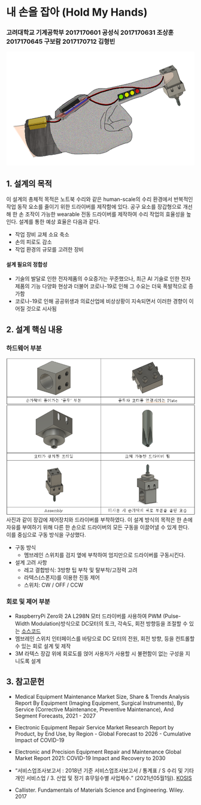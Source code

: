# 내 손을 잡아 (Hold My Hands)
### 고려대학교 기계공학부 2017170601 공성식  2017170631 조상훈  2017170645 구보람  2017170712 김형빈  
![ex_screenshot](./img/rough_concept_1.png)
## 1. 설계의 목적
이 설계의 총체적 목적은 노트북 수리와 같은 human-scale의 수리 환경에서 반복적인 작업 동작 요소를 줄이기 위한 드라이버를 제작함에 있다. 공구 요소를 장갑형으로 개선해 한 손 조작이 가능한 wearable 전동 드라이버를 제작하여 수리 작업의 효율성을 높인다.
설계를 통한 예상 효율은 다음과 같다.
* 작업 장비 교체 소요 축소
* 손의 피로도 감소
* 작업 환경의 규모를 고려한 장비
#### 설계 필요의 정합성
* 기술의 발달로 인한 전자제품의 수요증가는 꾸준했으나, 최근 AI 기술로 인한 전자제품의 기능 다양화 현상과 더불어 코로나-19로 인해 그 수요는 더욱 폭발적으로 증가함
* 코로나-19로 인해 공공위생과 의료산업에 비상상황이 지속되면서 이러한 경향이 이어질 것으로 시사됨
## 2. 설계 핵심 내용
### 하드웨어 부분
![ex_screenshot](./img/rough_components_modeling.png)
사진과 같이 장갑에 제어장치와 드라이버를 부착하였다. 이 설계 방식의 목적은 한 손에 자유를 부여하기 위해 다른 한 손으로 드라이버의 모든 구동을 이끌어낼 수 있게 한다.    
이를 중심으로 구동 방식을 구상했다.    
* 구동 방식
  * 멤브레인 스위치를 검지 옆에 부착하여 엄지만으로 드라이버를 구동시킨다.
* 설계 고려 사항
  * 레고 결합방식: 3방향 팁 부착 및 탈부착/고정력 고려
  * 라텍스(스폰지)를 이용한 진동 제어
  * 스위치: CW / OFF / CCW
### 회로 및 제어 부분
* RaspberryPi Zero와  2A L298N 모터 드라이버를  사용하여 PWM (Pulse-Width Modulation)방식으로 DC모터의 토크, 각속도, 회전 방향등을 조절할 수 있는 [소스코드](https://github.com/skykongkong8/MotorControl)
* 멤브레인 스위치 인터페이스를 바탕으로 DC 모터의 전원, 회전 방향, 등을 컨트롤할 수 있는 회로 	설계 및 제작
* 3M 라텍스 장갑 위에 회로도를 얹어 사용자가 사용할 시 불편함이 없는 구성을 지니도록 설계

## 3. 참고문헌
* Medical Equipment Maintenance Market Size, Share & Trends Analysis Report By Equipment (Imaging Equipment, Surgical Instruments), By Service (Corrective Maintenance, Preventive Maintenance), And Segment Forecasts, 2021 - 2027

* Electronic Equipment Repair Service Market Research Report by Product, by End Use, by Region - Global Forecast to 2026 - Cumulative Impact of COVID-19

* Electronic and Precision Equipment Repair and Maintenance Global Market Report 2021: COVID-19 Impact and Recovery to 2030

* “서비스업조사보고서 : 2018년 기준 서비스업조사보고서 / 통계표 / S 수리 및 기타개인 서비스업 / 3. 산업 및 정기 휴무일수별 사업체수.” (2021년05월1일). 
  [KOSIS](http://kostat.go.kr/wnsearch/search.jsp)

* Callister. Fundamentals of Materials Science and Engineering. Wiley. 2017
